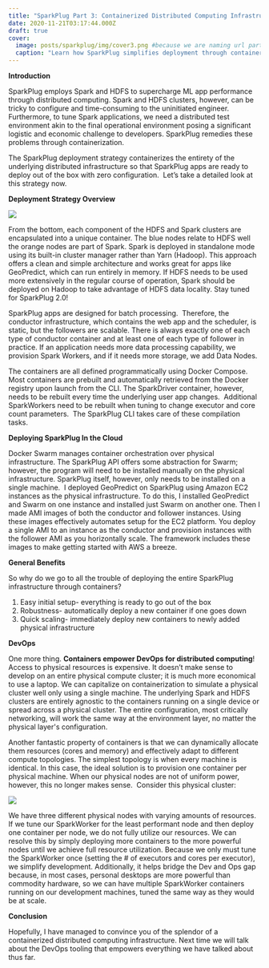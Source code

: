 ```yaml
---
title: "SparkPlug Part 3: Containerized Distributed Computing Infrastructure"
date: 2020-11-21T03:17:44.000Z
draft: true
cover:
  image: posts/sparkplug/img/cover3.png #because we are naming url part1 relative name does not work with routing system
  caption: "Learn how SparkPlug simplifies deployment through containerized distributed infrastructure."
---
```


**Introduction**

SparkPlug employs Spark and HDFS to supercharge ML app performance through distributed computing. Spark and HDFS clusters, however, can be tricky to configure and time-consuming to the uninitiated engineer. Furthermore, to tune Spark applications, we need a distributed test environment akin to the final operational environment posing a significant logistic and economic challenge to developers. SparkPlug remedies these problems through containerization. 

The SparkPlug deployment strategy containerizes the entirety of the underlying distributed infrastructure so that SparkPlug apps are ready to deploy out of the box with zero configuration.  Let’s take a detailed look at this strategy now. 

  

**Deployment Strategy Overview**

![](/posts/sparkplug/img/DeployStack.png)

From the bottom, each component of the HDFS and Spark clusters are encapsulated into a unique container. The blue nodes relate to HDFS well the orange nodes are part of Spark. Spark is deployed in standalone mode using its built-in cluster manager rather than Yarn (Hadoop). This approach offers a clean and simple architecture and works great for apps like GeoPredict, which can run entirely in memory. If HDFS needs to be used more extensively in the regular course of operation, Spark should be deployed on Hadoop to take advantage of HDFS data locality. Stay tuned for SparkPlug 2.0!

SparkPlug apps are designed for batch processing.  Therefore, the conductor infrastructure, which contains the web app and the scheduler, is static, but the followers are scalable. There is always exactly one of each type of conductor container and at least one of each type of follower in practice. If an application needs more data processing capability, we provision Spark Workers, and if it needs more storage, we add Data Nodes. 

The containers are all defined programmatically using Docker Compose. Most containers are prebuilt and automatically retrieved from the Docker registry upon launch from the CLI. The SparkDriver container, however, needs to be rebuilt every time the underlying user app changes.  Additional SparkWorkers need to be rebuilt when tuning to change executor and core count parameters.  The SparkPlug CLI takes care of these compilation tasks. 

  

**Deploying SparkPlug In the Cloud**

Docker Swarm manages container orchestration over physical infrastructure. The SparkPlug API offers some abstraction for Swarm; however, the program will need to be installed manually on the physical infrastructure. SparkPlug itself, however, only needs to be installed on a single machine.  I deployed GeoPredict on SparkPlug using Amazon EC2 instances as the physical infrastructure. To do this, I installed GeoPredict and Swarm on one instance and installed just Swarm on another one. Then I made AMI images of both the conductor and follower instances. Using these images effectively automates setup for the EC2 platform. You deploy a single AMI to an instance as the conductor and provision instances with the follower AMI as you horizontally scale. The framework includes these images to make getting started with AWS a breeze. 

  

**General Benefits**

So why do we go to all the trouble of deploying the entire SparkPlug infrastructure through containers?

1.  Easy initial setup- everything is ready to go out of the box
2.  Robustness- automatically deploy a new container if one goes down
3.  Quick scaling- immediately deploy new containers to newly added physical infrastructure

  

**DevOps**

One more thing. **Containers empower DevOps for distributed computing**! Access to physical resources is expensive. It doesn’t make sense to develop on an entire physical compute cluster; it is much more economical to use a laptop. We can capitalize on containerization to simulate a physical cluster well only using a single machine. The underlying Spark and HDFS clusters are entirely agnostic to the containers running on a single device or spread across a physical cluster. The entire configuration, most critically networking, will work the same way at the environment layer, no matter the physical layer's configuration. 

Another fantastic property of containers is that we can dynamically allocate them resources (cores and memory) and effectively adapt to different compute topologies. The simplest topology is when every machine is identical. In this case, the ideal solution is to provision one container per physical machine. When our physical nodes are not of uniform power, however, this no longer makes sense.  Consider this physical cluster:

![](/posts/sparkplug/img/SparkTunning.png)

We have three different physical nodes with varying amounts of resources. If we tune our SparkWorker for the least performant node and then deploy one container per node, we do not fully utilize our resources. We can resolve this by simply deploying more containers to the more powerful nodes until we achieve full resource utilization. Because we only must tune the SparkWorker once (setting the # of executors and cores per executor), we simplify development. Additionally, it helps bridge the Dev and Ops gap because, in most cases, personal desktops are more powerful than commodity hardware, so we can have multiple SparkWorker containers running on our development machines, tuned the same way as they would be at scale. 

  

**Conclusion**

Hopefully, I have managed to convince you of the splendor of a containerized distributed computing infrastructure. Next time we will talk about the DevOps tooling that empowers everything we have talked about thus far.
